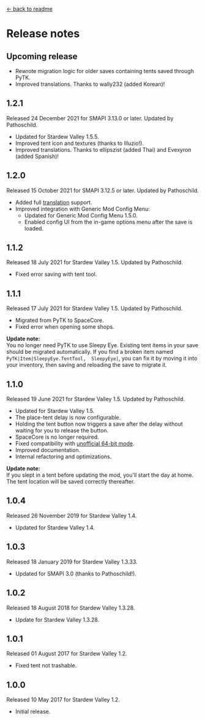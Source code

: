 ﻿﻿[← back to readme](README.md)

# Release notes
## Upcoming release
* Rewrote migration logic for older saves containing tents saved through PyTK.
* Improved translations. Thanks to wally232 (added Korean)!

## 1.2.1
Released 24 December 2021 for SMAPI 3.13.0 or later. Updated by Pathoschild.

* Updated for Stardew Valley 1.5.5.
* Improved tent icon and textures (thanks to Illuzio!).
* Improved translations. Thanks to ellipszist (added Thai) and Evexyron (added Spanish)!

## 1.2.0
Released 15 October 2021 for SMAPI 3.12.5 or later. Updated by Pathoschild.

* Added full [translation](https://stardewvalleywiki.com/Modding:Translations) support.
* Improved integration with Generic Mod Config Menu:
  * Updated for Generic Mod Config Menu 1.5.0.
  * Enabled config UI from the in-game options menu after the save is loaded.

## 1.1.2
Released 18 July 2021 for Stardew Valley 1.5. Updated by Pathoschild.

* Fixed error saving with tent tool.

## 1.1.1
Released 17 July 2021 for Stardew Valley 1.5. Updated by Pathoschild.

* Migrated from PyTK to SpaceCore.
* Fixed error when opening some shops.

**Update note:**  
You no longer need PyTK to use Sleepy Eye. Existing tent items in your save should be migrated
automatically. If you find a broken item named `PyTK|Item|SleepyEye.TentTool,  SleepyEye|`, you can
fix it by moving it into your inventory, then saving and reloading the save to migrate it.

## 1.1.0
Released 19 June 2021 for Stardew Valley 1.5. Updated by Pathoschild.

* Updated for Stardew Valley 1.5.
* The place-tent delay is now configurable.
* Holding the tent button now triggers a save after the delay without waiting for you to release the button.
* SpaceCore is no longer required.
* Fixed compatibility with [unofficial 64-bit mode](https://stardewvalleywiki.com/Modding:Migrate_to_64-bit_on_Windows).
* Improved documentation.
* Internal refactoring and optimizations.

**Update note:**  
If you slept in a tent before updating the mod, you'll start the day at home. The tent location
will be saved correctly thereafter.

## 1.0.4
Released 26 November 2019 for Stardew Valley 1.4.

* Updated for Stardew Valley 1.4.

## 1.0.3
Released 18 January 2019 for Stardew Valley 1.3.33.

* Updated for SMAPI 3.0 (thanks to Pathoschild!).

## 1.0.2
Released 18 August 2018 for Stardew Valley 1.3.28.

* Update for Stardew Valley 1.3.28.

## 1.0.1
Released 01 August 2017 for Stardew Valley 1.2.

* Fixed tent not trashable.

## 1.0.0
Released 10 May 2017 for Stardew Valley 1.2.

* Initial release.
